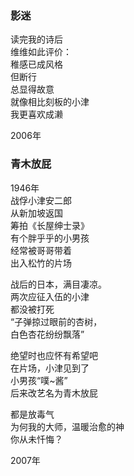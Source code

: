 ### 影迷

读完我的诗后  
维维如此评价：  
稚感已成风格  
但断行  
总显得故意  
就像相比刻板的小津  
我更喜欢成濑  

2006年


### 青木放屁

1946年  
战俘小津安二郎  
从新加坡返国  
筹拍《长屋绅士录》  
有个胖乎乎的小男孩  
经常被哥哥带着  
出入松竹的片场  

战后的日本，满目凄凉。  
两次应征入伍的小津  
都没被打死  
“子弹掠过眼前的杏树，  
白色杏花纷纷飘落”  

绝望时也应怀有希望吧  
在片场，小津见到了  
小男孩“噗~酱”  
后来改艺名为青木放屁  

都是放毒气  
为何我的大师，温暖治愈的神  
你从未忏悔？

2007年
